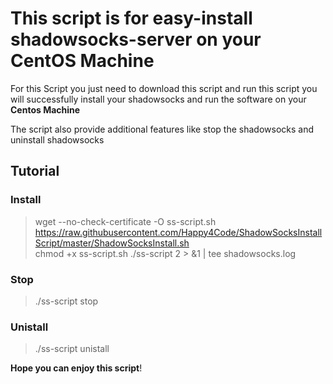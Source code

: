 # This script is for easy-install shadowsocks-server on your CentOS Machine

For this Script you just need to download this script and run this script you will successfully install your shadowsocks and run the software on your **Centos Machine**

The script also provide additional features like stop the shadowsocks and uninstall shadowsocks

## Tutorial

### Install

> wget --no-check-certificate -O ss-script.sh https://raw.githubusercontent.com/Happy4Code/ShadowSocksInstallScript/master/ShadowSocksInstall.sh  
> chmod +x ss-script.sh
> ./ss-script 2 > &1 | tee shadowsocks.log
### Stop

> ./ss-script stop
### Unistall

> ./ss-script unistall

**Hope you can enjoy this script**!
